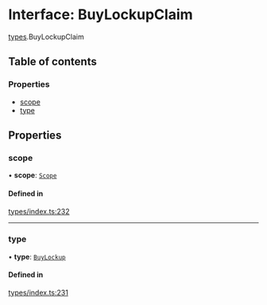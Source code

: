 # Interface: BuyLockupClaim

[types](../wiki/types).BuyLockupClaim

## Table of contents

### Properties

- [scope](../wiki/types.BuyLockupClaim#scope)
- [type](../wiki/types.BuyLockupClaim#type)

## Properties

### scope

• **scope**: [`Scope`](../wiki/types.Scope)

#### Defined in

[types/index.ts:232](https://github.com/PolymeshAssociation/polymesh-sdk/blob/07b115c8/src/types/index.ts#L232)

___

### type

• **type**: [`BuyLockup`](../wiki/types.ClaimType#buylockup)

#### Defined in

[types/index.ts:231](https://github.com/PolymeshAssociation/polymesh-sdk/blob/07b115c8/src/types/index.ts#L231)
